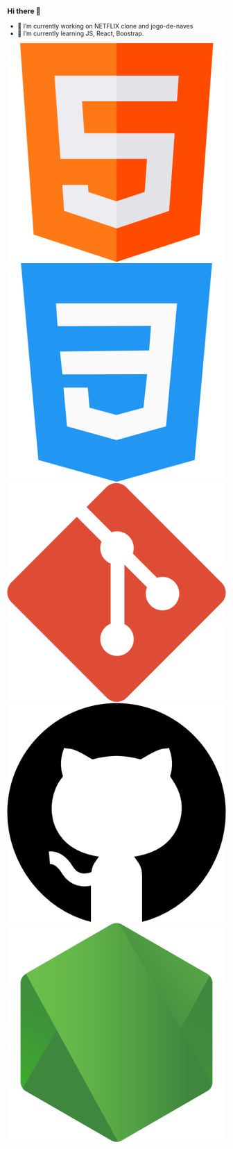 ### Hi there 👋

- 🔭 I’m currently working on NETFLIX clone and jogo-de-naves
- 🌱 I’m currently learning JS, React, Boostrap.

![HTML5](svg/html.png "HTML5")
![CSS3](svg/css-3.png "CSS3")
![GIT](svg/git-seeklogo.svg "Git")
![GITHUB](svg/github.png "GitHub")
![NODE](svg/node-js.png "NODE")